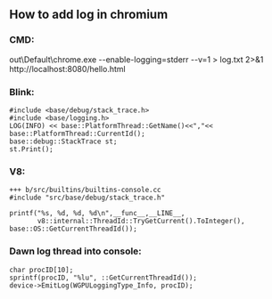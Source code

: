 
## How to add log in chromium

### CMD:
out\Default\chrome.exe  --enable-logging=stderr --v=1 > log.txt 2>&1   http://localhost:8080/hello.html

### Blink:
```
#include <base/debug/stack_trace.h>
#include <base/logging.h>
LOG(INFO) << base::PlatformThread::GetName()<<","<< base::PlatformThread::CurrentId();
base::debug::StackTrace st;
st.Print();
```

### V8:
```
+++ b/src/builtins/builtins-console.cc
#include "src/base/debug/stack_trace.h"

printf("%s, %d, %d, %d\n",__func__,__LINE__,
       v8::internal::ThreadId::TryGetCurrent().ToInteger(), base::OS::GetCurrentThreadId());
```

### Dawn log thread into console:
```
char procID[10];
sprintf(procID, "%lu", ::GetCurrentThreadId());
device->EmitLog(WGPULoggingType_Info, procID);
```
